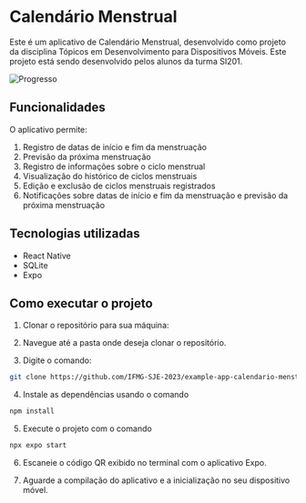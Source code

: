 # Calendário Menstrual
Este é um aplicativo de Calendário Menstrual, desenvolvido como projeto da disciplina Tópicos em Desenvolvimento para Dispositivos Móveis. Este projeto está sendo desenvolvido pelos alunos da turma SI201.

![Progresso](https://img.shields.io/badge/progresso-35%25-brightgreen)

## Funcionalidades
O aplicativo permite:
1. Registro de datas de início e fim da menstruação
2. Previsão da próxima menstruação
3. Registro de informações sobre o ciclo menstrual
4. Visualização do histórico de ciclos menstruais
5. Edição e exclusão de ciclos menstruais registrados
6. Notificações sobre datas de início e fim da menstruação e previsão da próxima menstruação

## Tecnologias utilizadas

- React Native
- SQLite
- Expo

## Como executar o projeto

1. Clonar o repositório para sua máquina:

2. Navegue até a pasta onde deseja clonar o repositório.

3. Digite o comando:

```bash
git clone https://github.com/IFMG-SJE-2023/example-app-calendario-menstrual-simples.git
```


4. Instale as dependências usando o comando
```bash
npm install
```

5. Execute o projeto com o comando 
```bash
npx expo start
```
6. Escaneie o código QR exibido no terminal com o aplicativo Expo.

7. Aguarde a compilação do aplicativo e a inicialização no seu dispositivo móvel.
